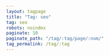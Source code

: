 ```yaml
---
layout: tagpage
title: "Tag: seo"
tag: seo
robots: noindex
paginate: 10
paginate_path: "/tag/:tag/page/:num/"
tag_permalink: /tag/:tag
---
```

